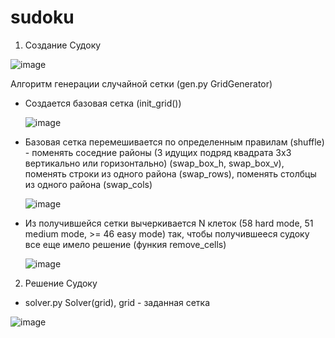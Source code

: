 # sudoku

1) Создание Судоку

![image](https://user-images.githubusercontent.com/111375726/210331501-26d7f73b-62f2-4ba3-a323-d55d7076c88d.png)

Алгоритм генерации случайной сетки (gen.py GridGenerator)
  * Создается базовая сетка (init_grid())
  
    ![image](https://user-images.githubusercontent.com/111375726/210332466-6a3dc400-b61a-4fc0-91bf-6e794d08c766.png)
  
  * Базовая сетка перемешивается по определенным правилам (shuffle) - поменять соседние районы (3 идущих подряд квадрата 3x3 вертикально или горизонтально) (swap_box_h, swap_box_v), поменять строки из одного района (swap_rows), поменять столбцы из одного района (swap_cols)
  
    ![image](https://user-images.githubusercontent.com/111375726/210333908-55af0942-b81d-4c0b-9f2e-9bba9ea5c6ab.png)

* Из получившейся сетки вычеркивается N клеток (58 hard mode, 51 medium mode, >= 46 easy mode) так, чтобы получившееся судоку все еще имело решение (функия remove_cells)
   
    ![image](https://user-images.githubusercontent.com/111375726/210335217-2c74bae5-b5df-49c4-a8b7-a9c6ea6e7ff7.png)

2) Решение Судоку 
 
 * solver.py Solver(grid), grid - заданная сетка
 
  ![image](https://user-images.githubusercontent.com/111375726/210335984-eafcf8cc-24f9-404d-8726-94882463672e.png)
